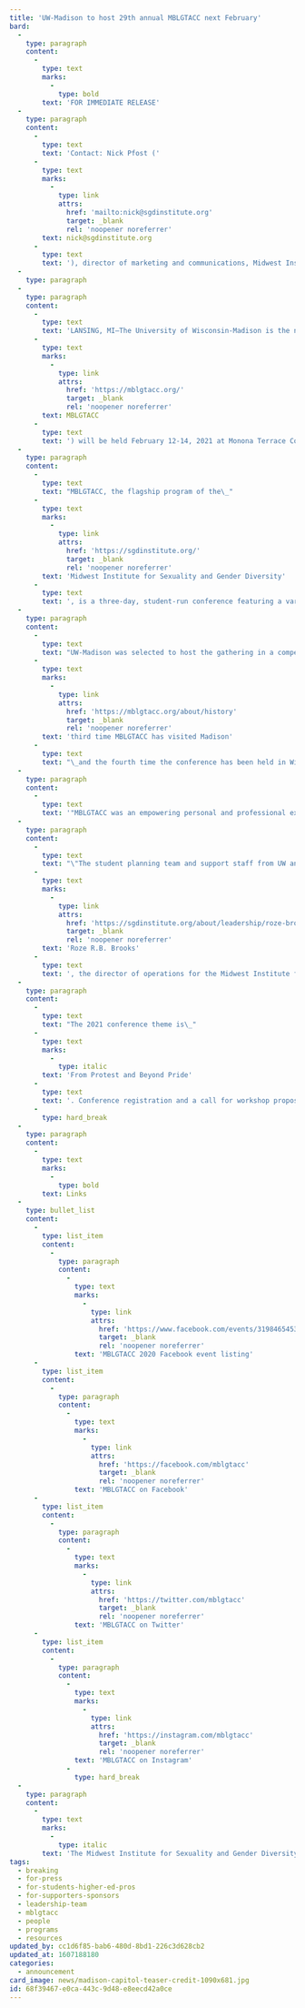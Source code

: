 ```yaml
---
title: 'UW-Madison to host 29th annual MBLGTACC next February'
bard:
  -
    type: paragraph
    content:
      -
        type: text
        marks:
          -
            type: bold
        text: 'FOR IMMEDIATE RELEASE'
  -
    type: paragraph
    content:
      -
        type: text
        text: 'Contact: Nick Pfost ('
      -
        type: text
        marks:
          -
            type: link
            attrs:
              href: 'mailto:nick@sgdinstitute.org'
              target: _blank
              rel: 'noopener noreferrer'
        text: nick@sgdinstitute.org
      -
        type: text
        text: '), director of marketing and communications, Midwest Institute for Sexuality and Gender Diversity'
  -
    type: paragraph
  -
    type: paragraph
    content:
      -
        type: text
        text: 'LANSING, MI—The University of Wisconsin-Madison is the next host of America''s largest and oldest continuously-held conference for queer and trans+ college students. The 29th annual Midwest Bisexual Lesbian Gay Transgender Asexual College Conference ('
      -
        type: text
        marks:
          -
            type: link
            attrs:
              href: 'https://mblgtacc.org/'
              target: _blank
              rel: 'noopener noreferrer'
        text: MBLGTACC
      -
        type: text
        text: ') will be held February 12-14, 2021 at Monona Terrace Community and Convention Center.'
  -
    type: paragraph
    content:
      -
        type: text
        text: "MBLGTACC, the flagship program of the\_"
      -
        type: text
        marks:
          -
            type: link
            attrs:
              href: 'https://sgdinstitute.org/'
              target: _blank
              rel: 'noopener noreferrer'
        text: 'Midwest Institute for Sexuality and Gender Diversity'
      -
        type: text
        text: ', is a three-day, student-run conference featuring a variety of keynote speakers, workshops, identity forums, and entertainment. The conference aims to connect, educate, and empower students from across the region and nation.'
  -
    type: paragraph
    content:
      -
        type: text
        text: "UW-Madison was selected to host the gathering in a competitive bid process; and, for the past year, the student leaders from UW and Edgewood College have been diligently moving through early planning stages. This will be the\_"
      -
        type: text
        marks:
          -
            type: link
            attrs:
              href: 'https://mblgtacc.org/about/history'
              target: _blank
              rel: 'noopener noreferrer'
        text: 'third time MBLGTACC has visited Madison'
      -
        type: text
        text: "\_and the fourth time the conference has been held in Wisconsin."
  -
    type: paragraph
    content:
      -
        type: text
        text: '"MBLGTACC was an empowering personal and professional experience for me," says UW-Madison student Adrian Lampron. "It was really fun to connect with other student leaders and learn from experts in living as a queer person. I’m so thrilled we’ll get to continue that experience for attendees next year when the conference is hosted here in Madison."'
  -
    type: paragraph
    content:
      -
        type: text
        text: "\"The student planning team and support staff from UW and Edgewood are ready to take big ideas and turn them into action,\" says\_"
      -
        type: text
        marks:
          -
            type: link
            attrs:
              href: 'https://sgdinstitute.org/about/leadership/roze-brooks'
              target: _blank
              rel: 'noopener noreferrer'
        text: 'Roze R.B. Brooks'
      -
        type: text
        text: ', the director of operations for the Midwest Institute for Sexuality and Gender Diversity. “We’re excited to collaborate with them on conceptualizing a space that will uplift and center the indisputably valuable role of protest and activism in our collective work.”'
  -
    type: paragraph
    content:
      -
        type: text
        text: "The 2021 conference theme is\_"
      -
        type: text
        marks:
          -
            type: italic
        text: 'From Protest and Beyond Pride'
      -
        type: text
        text: '. Conference registration and a call for workshop proposals are tentatively scheduled to launch in summer/fall 2020, with announcements of speakers and entertainers to follow.'
      -
        type: hard_break
  -
    type: paragraph
    content:
      -
        type: text
        marks:
          -
            type: bold
        text: Links
  -
    type: bullet_list
    content:
      -
        type: list_item
        content:
          -
            type: paragraph
            content:
              -
                type: text
                marks:
                  -
                    type: link
                    attrs:
                      href: 'https://www.facebook.com/events/3198465453514257/'
                      target: _blank
                      rel: 'noopener noreferrer'
                text: 'MBLGTACC 2020 Facebook event listing'
      -
        type: list_item
        content:
          -
            type: paragraph
            content:
              -
                type: text
                marks:
                  -
                    type: link
                    attrs:
                      href: 'https://facebook.com/mblgtacc'
                      target: _blank
                      rel: 'noopener noreferrer'
                text: 'MBLGTACC on Facebook'
      -
        type: list_item
        content:
          -
            type: paragraph
            content:
              -
                type: text
                marks:
                  -
                    type: link
                    attrs:
                      href: 'https://twitter.com/mblgtacc'
                      target: _blank
                      rel: 'noopener noreferrer'
                text: 'MBLGTACC on Twitter'
      -
        type: list_item
        content:
          -
            type: paragraph
            content:
              -
                type: text
                marks:
                  -
                    type: link
                    attrs:
                      href: 'https://instagram.com/mblgtacc'
                      target: _blank
                      rel: 'noopener noreferrer'
                text: 'MBLGTACC on Instagram'
              -
                type: hard_break
  -
    type: paragraph
    content:
      -
        type: text
        marks:
          -
            type: italic
        text: 'The Midwest Institute for Sexuality and Gender Diversity empowers students of diverse sexualities and genders to inspire sustainable change; leads higher education colleagues in relevant and inclusive practices; and advances knowledge of sexuality and gender through advocacy and expansive programming.'
tags:
  - breaking
  - for-press
  - for-students-higher-ed-pros
  - for-supporters-sponsors
  - leadership-team
  - mblgtacc
  - people
  - programs
  - resources
updated_by: cc1d6f85-bab6-480d-8bd1-226c3d628cb2
updated_at: 1607188180
categories:
  - announcement
card_image: news/madison-capitol-teaser-credit-1090x681.jpg
id: 68f39467-e0ca-443c-9d48-e8eecd42a0ce
---
```

